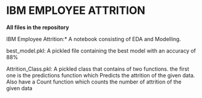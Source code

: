 # IBM EMPLOYEE ATTRITION

**All files in the repository**

IBM Employee Attrition:* A notebook consisting of EDA and Modelling.

best_model.pkl:  A pickled file containing the best model with an accuracy of 88%

Attrition_Class.pkl:  A pickled class that contains of two functions. the first one is the predictions function which Predicts the attrition of the given data. Also have a Count function which counts the number of attrition of the given data 
